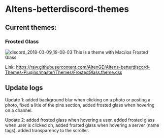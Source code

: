 # Altens-betterdiscord-themes

## Current themes:

### Frosted Glass
![discord_2018-03-09_19-08-03](https://user-images.githubusercontent.com/35349837/37235545-768c5a86-23cd-11e8-91ff-b45200a47c78.png)
This is a theme with Mac/ios Frosted Glass

Link: https://raw.githubusercontent.com/AltenGD/Altens-betterdiscord-Themes-Plugins/master/Themes/FrostedGlass.theme.css

## Update logs
Update 1: added background blur when clicking on a photo or posting a photo, fixed a litle of the pins section, added frosted glass when hovering on a channel.

Update 2: added frosted glass when hovering a user, added frosted glass when user is clicked on, added frosted glass when hovering a server (name tags), added transparency to the scroller.
